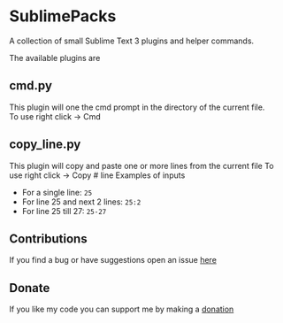 SublimePacks
============

A collection of small Sublime Text 3 plugins and helper commands.

The available plugins are



## cmd.py
This plugin will one the cmd prompt in the directory of the current file.  
To use right click -> Cmd

## copy_line.py
This plugin will copy and paste one or more lines from the current file
To use right click -> Copy # line
Examples of inputs

  - For a single line: `25`
  - For line 25 and next 2 lines: `25:2`
  - For line 25 till 27: `25-27`



Contributions
-----------------
If you find a bug or have suggestions open an issue [here](https://github.com/ionutvmi/SublimeMybbTplEditor/issues)

Donate 
-----------------
If you like my code you can support me by making a [donation](https://www.paypal.com/cgi-bin/webscr?cmd=_donations&business=T9HU2KAF54EBE&lc=RO&currency_code=USD&bn=PP%2dDonationsBF%3abtn_donateCC_LG%2egif%3aNonHosted)


